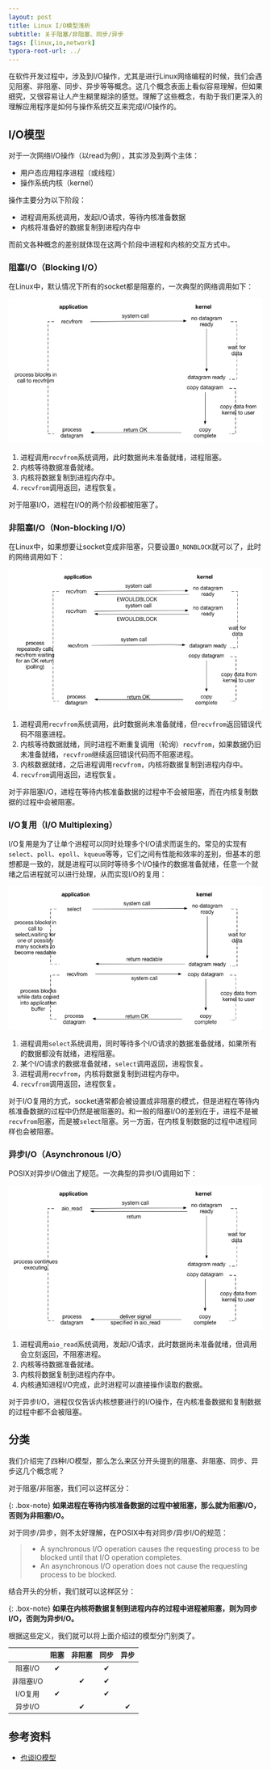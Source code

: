 ```yaml
---
layout: post
title: Linux I/O模型浅析
subtitle: 关于阻塞/非阻塞、同步/异步
tags: [linux,io,network]
typora-root-url: ../
---
```


在软件开发过程中，涉及到I/O操作，尤其是进行Linux网络编程的时候，我们会遇见阻塞、非阻塞、同步、异步等等概念。这几个概念表面上看似容易理解，但如果细究，又很容易让人产生糊里糊涂的感觉。理解了这些概念，有助于我们更深入的理解应用程序是如何与操作系统交互来完成I/O操作的。

## I/O模型

对于一次网络I/O操作（以read为例），其实涉及到两个主体：

* 用户态应用程序进程（或线程）
* 操作系统内核（kernel）

操作主要分为以下阶段：

* 进程调用系统调用，发起I/O请求，等待内核准备数据
* 内核将准备好的数据复制到进程内存中

而前文各种概念的差别就体现在这两个阶段中进程和内核的交互方式中。

### 阻塞I/O（Blocking I/O）

在Linux中，默认情况下所有的socket都是阻塞的，一次典型的网络调用如下：

![](/img/io-model/blocking.png)

1. 进程调用`recvfrom`系统调用，此时数据尚未准备就绪，进程阻塞。
2. 内核等待数据准备就绪。
3. 内核将数据复制到进程内存中。
4. `recvfrom`调用返回，进程恢复。

对于阻塞I/O，进程在I/O的两个阶段都被阻塞了。

### 非阻塞I/O（Non-blocking I/O）

在Linux中，如果想要让socket变成非阻塞，只要设置`O_NONBLOCK`就可以了，此时的网络调用如下：

![](/img/io-model/non-blocking.png)

1. 进程调用`recvfrom`系统调用，此时数据尚未准备就绪，但`recvfrom`返回错误代码不阻塞进程。
2. 内核等待数据就绪，同时进程不断重复调用（轮询）`recvfrom`，如果数据仍旧未准备就绪，`recvfrom`继续返回错误代码而不阻塞进程。
3. 内核数据就绪，之后进程调用`recvfrom`，内核将数据复制到进程内存中。
4. `recvfrom`调用返回，进程恢复。

对于非阻塞I/O，进程在等待内核准备数据的过程中不会被阻塞，而在内核复制数据的过程中会被阻塞。

### I/O复用（I/O Multiplexing）

I/O复用是为了让单个进程可以同时处理多个I/O请求而诞生的。常见的实现有`select`、`poll`、`epoll`、`kqueue`等等，它们之间有性能和效率的差别，但基本的思想都是一致的，就是进程可以同时等待多个I/O操作的数据准备就绪，任意一个就绪之后进程就可以进行处理，从而实现I/O的复用：

![](/img/io-model/io-multi.png)

1. 进程调用`select`系统调用，同时等待多个I/O请求的数据准备就绪，如果所有的数据都没有就绪，进程阻塞。
2. 某个I/O请求的数据准备就绪，`select`调用返回，进程恢复。
3. 进程调用`recvfrom`，内核将数据复制到进程内存中。
4. `recvfrom`调用返回，进程恢复。

对于I/O复用的方式，socket通常都会被设置成非阻塞的模式，但是进程在等待内核准备数据的过程中仍然是被阻塞的。和一般的阻塞I/O的差别在于，进程不是被`recvfrom`阻塞，而是被`select`阻塞。另一方面，在内核复制数据的过程中进程同样也会被阻塞。

### 异步I/O（Asynchronous I/O）

POSIX对异步I/O做出了规范。一次典型的异步I/O调用如下：

![异步I/O](/img/io-model/async.png)

1. 进程调用`aio_read`系统调用，发起I/O请求，此时数据尚未准备就绪，但调用会立刻返回，不阻塞进程。
2. 内核等待数据准备就绪。
3. 内核将数据复制到进程内存中。
4. 内核通知进程I/O完成，此时进程可以直接操作读取的数据。

对于异步I/O，进程仅仅告诉内核想要进行的I/O操作，在内核准备数据和复制数据的过程中都不会被阻塞。

## 分类

我们介绍完了四种I/O模型，那么怎么来区分开头提到的阻塞、非阻塞、同步、异步这几个概念呢？

对于阻塞/非阻塞，我们可以这样区分：

{: .box-note}
**如果进程在等待内核准备数据的过程中被阻塞，那么就为阻塞I/O，否则为非阻塞I/O。**

对于同步/异步，则不太好理解，在POSIX中有对同步/异步I/O的规范：

> * A synchronous I/O operation causes the requesting process to be blocked until that I/O operation completes.
> * An asynchronous I/O operation does not cause the requesting process to be blocked.

结合开头的分析，我们就可以这样区分：

{: .box-note}
**如果在内核将数据复制到进程内存的过程中进程被阻塞，则为同步I/O，否则为异步I/O。**

根据这些定义，我们就可以将上面介绍过的模型分门别类了。

||阻塞|非阻塞|同步|异步|
|:-:|:-:|:-:|:-:|:-:|
|阻塞I/O|✔︎||✔︎||
|非阻塞I/O||✔︎|✔︎||
|I/O复用|✔︎||✔︎||
|异步I/O||✔︎||✔︎|

## 参考资料

* [也谈IO模型](http://www.rowkey.me/blog/2016/01/18/io-model/)